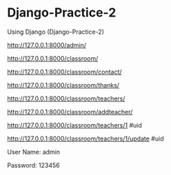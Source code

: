 # Django-Practice-2
Using Django (Django-Practice-2)

http://127.0.0.1:8000/admin/

http://127.0.0.1:8000/classroom/

http://127.0.0.1:8000/classroom/contact/

http://127.0.0.1:8000/classroom/thanks/

http://127.0.0.1:8000/classroom/teachers/

http://127.0.0.1:8000/classroom/addteacher/

http://127.0.0.1:8000/classroom/teachers/1  #uid

http://127.0.0.1:8000/classroom/teachers/1/update #uid

User Name: admin

Password: 123456
